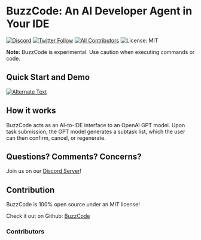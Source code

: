 # BuzzCode: An AI Developer Agent in Your IDE

[![Discord](https://discordapp.com/api/guilds/1111329465973342328/widget.png?style=shield)](https://discord.gg/8UQTFvg8e7)
[![Twitter Follow](https://img.shields.io/twitter/follow/thebuzzcode?style=social)](https://twitter.com/thebuzzcode)
[![All Contributors](https://img.shields.io/github/all-contributors/matthewvb77/buzzcode?color=ee8449&style=flat-square)](#contributors)
![License: MIT](https://img.shields.io/github/license/matthewvb77/buzzcode)


**Note:** BuzzCode is experimental. Use caution when executing commands or code.

## Quick Start and Demo

[![Alternate Text](https://img.youtube.com/vi/P_7XcMeB-jw/0.jpg)](https://www.youtube.com/watch?v=P_7XcMeB-jw)

## How it works

BuzzCode acts as an AI-to-IDE interface to an OpenAI GPT model. Upon task submission, the GPT model generates a subtask list, which the user can then confirm, cancel, or regenerate.

## Questions? Comments? Concerns?

Join us on our [Discord Server](https://discord.com/invite/8UQTFvg8e7)!

## Contribution

BuzzCode is 100% open source under an MIT license!

Check it out on Github: [BuzzCode](https://github.com/matthewvb77/buzzcode)

### Contributors

<!-- ALL-CONTRIBUTORS-LIST:START - Do not remove or modify this section -->
<!-- prettier-ignore-start -->
<!-- markdownlint-disable -->

<!-- markdownlint-restore -->
<!-- prettier-ignore-end -->

<!-- ALL-CONTRIBUTORS-LIST:END -->
